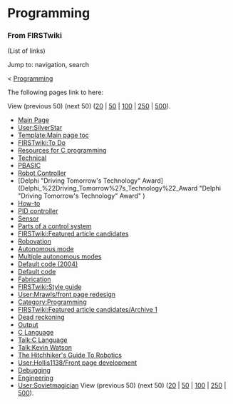 # Programming

### From FIRSTwiki

(List of links)

Jump to: navigation, search

&lt; [Programming](/index.php?title=Programming&redirect=no "Programming" )  

The following pages link to here:

View (previous 50) (next 50)
([20](/index.php?title=Special:Whatlinkshere/Programming&limit=20&from=0
"Special:Whatlinkshere/Programming" ) |
[50](/index.php?title=Special:Whatlinkshere/Programming&limit=50&from=0
"Special:Whatlinkshere/Programming" ) |
[100](/index.php?title=Special:Whatlinkshere/Programming&limit=100&from=0
"Special:Whatlinkshere/Programming" ) |
[250](/index.php?title=Special:Whatlinkshere/Programming&limit=250&from=0
"Special:Whatlinkshere/Programming" ) |
[500](/index.php?title=Special:Whatlinkshere/Programming&limit=500&from=0
"Special:Whatlinkshere/Programming" )).

  * [Main Page](Main_Page "Main Page" )
  * [User:SilverStar](User:SilverStar "User:SilverStar" )
  * [Template:Main page toc](Template:Main_page_toc "Template:Main page toc" )
  * [FIRSTwiki:To Do](FIRSTwiki:To_Do "FIRSTwiki:To Do" )
  * [Resources for C programming](Resources_for_C_programming "Resources for C programming" )
  * [Technical](Technical "Technical" )
  * [PBASIC](PBASIC "PBASIC" )
  * [Robot Controller](Robot_Controller "Robot Controller" )
  * [Delphi "Driving Tomorrow's Technology" Award](Delphi_%22Driving_Tomorrow%27s_Technology%22_Award "Delphi "Driving Tomorrow's Technology" Award" )
  * [How-to](How-to "How-to" )
  * [PID controller](PID_controller "PID controller" )
  * [Sensor](Sensor "Sensor" )
  * [Parts of a control system](Parts_of_a_control_system "Parts of a control system" )
  * [FIRSTwiki:Featured article candidates](FIRSTwiki:Featured_article_candidates "FIRSTwiki:Featured article candidates" )
  * [Robovation](Robovation "Robovation" )
  * [Autonomous mode](Autonomous_mode "Autonomous mode" )
  * [Multiple autonomous modes](Multiple_autonomous_modes "Multiple autonomous modes" )
  * [Default code (2004)](Default_code_%282004%29 "Default code \(2004\)" )
  * [Default code](Default_code "Default code" )
  * [Fabrication](Fabrication "Fabrication" )
  * [FIRSTwiki:Style guide](FIRSTwiki:Style_guide "FIRSTwiki:Style guide" )
  * [User:Mrawls/front page redesign](User:Mrawls/front_page_redesign "User:Mrawls/front page redesign" )
  * [Category:Programming](Category:Programming "Category:Programming" )
  * [FIRSTwiki:Featured article candidates/Archive 1](FIRSTwiki:Featured_article_candidates/Archive_1 "FIRSTwiki:Featured article candidates/Archive 1" )
  * [Dead reckoning](Dead_reckoning "Dead reckoning" )
  * [Output](Output "Output" )
  * [C Language](C_Language "C Language" )
  * [Talk:C Language](Talk:C_Language "Talk:C Language" )
  * [Talk:Kevin Watson](Talk:Kevin_Watson "Talk:Kevin Watson" )
  * [The Hitchhiker's Guide To Robotics](The_Hitchhiker%27s_Guide_To_Robotics "The Hitchhiker's Guide To Robotics" )
  * [User:Hollis1138/Front page development](User:Hollis1138/Front_page_development "User:Hollis1138/Front page development" )
  * [Debugging](Debugging "Debugging" )
  * [Engineering](Engineering "Engineering" )
  * [User:Sovietmagician](User:Sovietmagician "User:Sovietmagician" )
View (previous 50) (next 50)
([20](/index.php?title=Special:Whatlinkshere/Programming&limit=20&from=0
"Special:Whatlinkshere/Programming" ) |
[50](/index.php?title=Special:Whatlinkshere/Programming&limit=50&from=0
"Special:Whatlinkshere/Programming" ) |
[100](/index.php?title=Special:Whatlinkshere/Programming&limit=100&from=0
"Special:Whatlinkshere/Programming" ) |
[250](/index.php?title=Special:Whatlinkshere/Programming&limit=250&from=0
"Special:Whatlinkshere/Programming" ) |
[500](/index.php?title=Special:Whatlinkshere/Programming&limit=500&from=0
"Special:Whatlinkshere/Programming" )).

